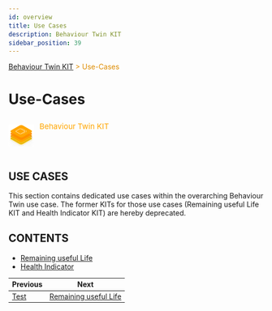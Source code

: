 ```yaml
---
id: overview
title: Use Cases
description: Behaviour Twin KIT
sidebar_position: 39
---
```


<!-- DEACTIVATED FOR DOCUSAURUS FROM HERE -->

<span style="font-size:14px;color:rgb(222,140,0);">[Behaviour Twin KIT](../overview.md) > Use-Cases</span>

# Use-Cases

<!-- DEACTIVATED FOR DOCUSAURUS TO HERE -->

<!-- VARIANT FOR DOCUSAURUS FROM HERE

<div style={{display:'block'}}>
  <div style={{display:'inline-block', verticalAlign:'top'}}>

![Behaviour Twin KIT banner](../../../../static/img/kit-icons/behaviour-twin-kit-icon-mini.png)

  </div>
  <div style={{display:'inline-block', fontSize:17, color:'rgb(255,166,1)', marginLeft:7, verticalAlign:'top', paddingTop:6}}>
Behaviour Twin KIT
  </div>
</div>

VARIANT FOR DOCUSAURUS TO HERE -->

<!-- DEACTIVATED FOR DOCUSAURUS FROM HERE -->

<div style="display:block;">
  <div style="display:inline-block;vertical-align:top;">

![Behaviour Twin KIT banner](../../../../static/img/kit-icons/behaviour-twin-kit-icon-mini.png)

  </div>
  <div style="display:inline-block;font-size:15px;color:rgb(255,166,1);margin-left:7px;vertical-align:top;padding-top:8px;">
Behaviour Twin KIT
  </div>
</div>

<!-- DEACTIVATED FOR DOCUSAURUS TO HERE -->

<!-- END OF HEADER -->

## USE CASES

This section contains dedicated use cases within the overarching Behaviour Twin use case.
The former KITs for those use cases (Remaining useful Life KIT and Health Indicator KIT) are hereby deprecated.

## CONTENTS

- [Remaining useful Life](rul/overview.md)
- [Health Indicator](hi/overview.md)

<!-- START OF FOOTER -->

<!-- DEACTIVATED FOR DOCUSAURUS FROM HERE -->

| Previous | Next |
| -------- | ---- |
| [Test](../development-view/test.md) | [Remaining useful Life](rul/overview.md) |

<!-- DEACTIVATED FOR DOCUSAURUS TO HERE -->
